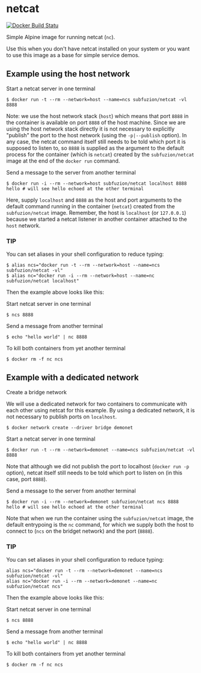 # netcat

[![Docker Build Statu](https://img.shields.io/docker/build/subfuzion/netcat.svg)](https://hub.docker.com/r/subfuzion/netcat)

Simple Alpine image for running netcat (`nc`).

Use this when you don't have netcat installed on your system or you want to use this image as a
base for simple service demos.

## Example using the host network

Start a netcat server in one terminal

    $ docker run -t --rm --network=host --name=ncs subfuzion/netcat -vl 8888

Note: we use the host network stack (`host`) which means that port `8888` in the
container is available on port `8888` of the host machine. Since we are using the host
network stack directly it is not necessary to explicitly "publish" the port to the host
network (using the `-p|--publish` option). In any case, the netcat command itself still
needs to be told which port it is supposed to listen to, so `8888` is supplied as the
argument to the default process for the container (which is `netcat`) created by the
`subfuzion/netcat` image at the end of the `docker run` command.

Send a message to the server from another terminal

    $ docker run -i --rm --network=host subfuzion/netcat localhost 8888
    hello # will see hello echoed at the other terminal

Here, supply `localhost` and `8888` as the host and port arguments to the default
command running in the container (`netcat`) created from the `subfuzion/netcat`
image. Remember, the host is `localhost` (or `127.0.0.1`) because we started a netcat listener in
another container attached to the `host` network.

### TIP

You can set aliases in your shell configuration to reduce typing:

    $ alias ncs="docker run -t --rm --network=host --name=ncs subfuzion/netcat -vl"
    $ alias nc="docker run -i --rm --network=host --name=nc subfuzion/netcat localhost"

Then the example above looks like this:

Start netcat server in one terminal

    $ ncs 8888

Send a message from another terminal

    $ echo "hello world" | nc 8888

To kill both containers from yet another terminal

    $ docker rm -f nc ncs


## Example with a dedicated network

Create a bridge network

We will use a dedicated network for two containers to communicate with each other using netcat
for this example. By using a dedicated network, it is not necessary to publish ports on `localhost`.

    $ docker network create --driver bridge demonet

Start a netcat server in one terminal

    $ docker run -t --rm --network=demonet --name=ncs subfuzion/netcat -vl 8888

Note that although we did not publish the port to localhost (`docker run -p` option),
netcat itself still needs to be told which port to listen on (in this case, port `8888`).

Send a message to the server from another terminal

    $ docker run -i --rm --network=demonet subfuzion/netcat ncs 8888
    hello # will see hello echoed at the other terminal

Note that when we run the container using the `subfuzion/netcat` image, the default
entrypoing is the `nc` command, for which we supply both the host to connect to (`ncs` on the bridget network) and the port (`8888`).

### TIP

You can set aliases in your shell configuration to reduce typing:

    alias ncs="docker run -t --rm --network=demonet --name=ncs subfuzion/netcat -vl"
    alias nc="docker run -i --rm --network=demonet --name=nc subfuzion/netcat ncs"

Then the example above looks like this:

Start netcat server in one terminal

    $ ncs 8888

Send a message from another terminal

    $ echo "hello world" | nc 8888

To kill both containers from yet another terminal

    $ docker rm -f nc ncs

